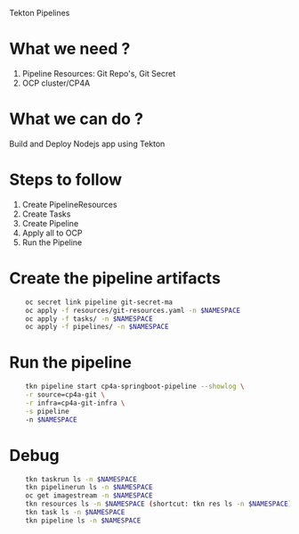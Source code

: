  
Tekton Pipelines


# What we need ?
 1. Pipeline Resources: Git Repo's, Git Secret
 2. OCP cluster/CP4A
 
# What we can do ?
 Build and Deploy Nodejs app using Tekton
 
# Steps to follow
1. Create PipelineResources 
2. Create Tasks 
3. Create Pipeline 
4. Apply all to OCP
5. Run the Pipeline


# Create the pipeline artifacts

  
```bash
    oc secret link pipeline git-secret-ma   
    oc apply -f resources/git-resources.yaml -n $NAMESPACE
    oc apply -f tasks/ -n $NAMESPACE
    oc apply -f pipelines/ -n $NAMESPACE
```

# Run the pipeline
```bash
    tkn pipeline start cp4a-springboot-pipeline --showlog \
    -r source=cp4a-git \
    -r infra=cp4a-git-infra \
    -s pipeline
    -n $NAMESPACE
```
# Debug 
```bash
    tkn taskrun ls -n $NAMESPACE
    tkn pipelinerun ls -n $NAMESPACE
    oc get imagestream -n $NAMESPACE
    tkn resources ls -n $NAMESPACE (shortcut: tkn res ls -n $NAMESPACE)
    tkn task ls -n $NAMESPACE
    tkn pipeline ls -n $NAMESPACE
```
